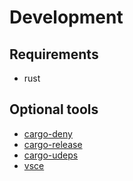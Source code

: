 # Development

## Requirements

- rust

## Optional tools

- [cargo-deny](https://github.com/EmbarkStudios/cargo-deny)
- [cargo-release](https://github.com/crate-ci/cargo-release)
- [cargo-udeps](https://github.com/est31/cargo-udeps)
- [vsce](https://github.com/microsoft/vscode-vsce)
